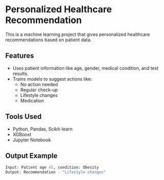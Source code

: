 # Personalized Healthcare Recommendation

This is a machine learning project that gives personalized healthcare recommendations based on patient data.

## Features
- Uses patient information like age, gender, medical condition, and test results.
- Trains models to suggest actions like:
  - No action needed
  - Regular check-up
  - Lifestyle changes
  - Medication

## Tools Used
- Python, Pandas, Scikit-learn
- XGBoost
- Jupyter Notebook

## Output Example
```python
Input: Patient age 45, condition: Obesity
Output: Recommendation - "Lifestyle changes"
